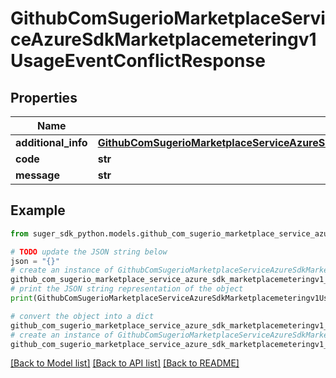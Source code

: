 # GithubComSugerioMarketplaceServiceAzureSdkMarketplacemeteringv1UsageEventConflictResponse


## Properties

Name | Type | Description | Notes
------------ | ------------- | ------------- | -------------
**additional_info** | [**GithubComSugerioMarketplaceServiceAzureSdkMarketplacemeteringv1UsageEventConflictResponseAdditionalInfo**](GithubComSugerioMarketplaceServiceAzureSdkMarketplacemeteringv1UsageEventConflictResponseAdditionalInfo.md) |  | [optional] 
**code** | **str** |  | [optional] 
**message** | **str** |  | [optional] 

## Example

```python
from suger_sdk_python.models.github_com_sugerio_marketplace_service_azure_sdk_marketplacemeteringv1_usage_event_conflict_response import GithubComSugerioMarketplaceServiceAzureSdkMarketplacemeteringv1UsageEventConflictResponse

# TODO update the JSON string below
json = "{}"
# create an instance of GithubComSugerioMarketplaceServiceAzureSdkMarketplacemeteringv1UsageEventConflictResponse from a JSON string
github_com_sugerio_marketplace_service_azure_sdk_marketplacemeteringv1_usage_event_conflict_response_instance = GithubComSugerioMarketplaceServiceAzureSdkMarketplacemeteringv1UsageEventConflictResponse.from_json(json)
# print the JSON string representation of the object
print(GithubComSugerioMarketplaceServiceAzureSdkMarketplacemeteringv1UsageEventConflictResponse.to_json())

# convert the object into a dict
github_com_sugerio_marketplace_service_azure_sdk_marketplacemeteringv1_usage_event_conflict_response_dict = github_com_sugerio_marketplace_service_azure_sdk_marketplacemeteringv1_usage_event_conflict_response_instance.to_dict()
# create an instance of GithubComSugerioMarketplaceServiceAzureSdkMarketplacemeteringv1UsageEventConflictResponse from a dict
github_com_sugerio_marketplace_service_azure_sdk_marketplacemeteringv1_usage_event_conflict_response_from_dict = GithubComSugerioMarketplaceServiceAzureSdkMarketplacemeteringv1UsageEventConflictResponse.from_dict(github_com_sugerio_marketplace_service_azure_sdk_marketplacemeteringv1_usage_event_conflict_response_dict)
```
[[Back to Model list]](../README.md#documentation-for-models) [[Back to API list]](../README.md#documentation-for-api-endpoints) [[Back to README]](../README.md)


